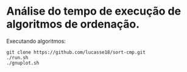# Análise do tempo de execução de algoritmos de ordenação.

Executando algoritmos:

  ```shell
  git clone https://github.com/lucasse18/sort-cmp.git
  ./run.sh
  ./gnuplot.sh
  ```

